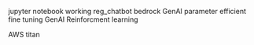 jupyter notebook working
reg_chatbot bedrock
GenAI parameter efficient fine tuning
GenAI Reinforcment learning

AWS titan 
